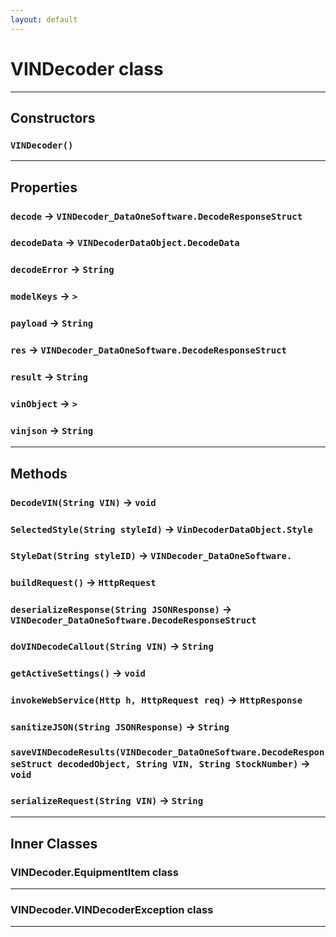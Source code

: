 ```yaml
---
layout: default
---
```

# VINDecoder class
---
## Constructors
### `VINDecoder()`
---
## Properties

### `decode` → `VINDecoder_DataOneSoftware.DecodeResponseStruct`

### `decodeData` → `VINDecoderDataObject.DecodeData`

### `decodeError` → `String`

### `modelKeys` → `>`

### `payload` → `String`

### `res` → `VINDecoder_DataOneSoftware.DecodeResponseStruct`

### `result` → `String`

### `vinObject` → `>`

### `vinjson` → `String`

---
## Methods
### `DecodeVIN(String VIN)` → `void`
### `SelectedStyle(String styleId)` → `VinDecoderDataObject.Style`
### `StyleDat(String styleID)` → `VINDecoder_DataOneSoftware.`
### `buildRequest()` → `HttpRequest`
### `deserializeResponse(String JSONResponse)` → `VINDecoder_DataOneSoftware.DecodeResponseStruct`
### `doVINDecodeCallout(String VIN)` → `String`
### `getActiveSettings()` → `void`
### `invokeWebService(Http h, HttpRequest req)` → `HttpResponse`
### `sanitizeJSON(String JSONResponse)` → `String`
### `saveVINDecodeResults(VINDecoder_DataOneSoftware.DecodeResponseStruct decodedObject, String VIN, String StockNumber)` → `void`
### `serializeRequest(String VIN)` → `String`
---
## Inner Classes

### VINDecoder.EquipmentItem class
---
### VINDecoder.VINDecoderException class
---
